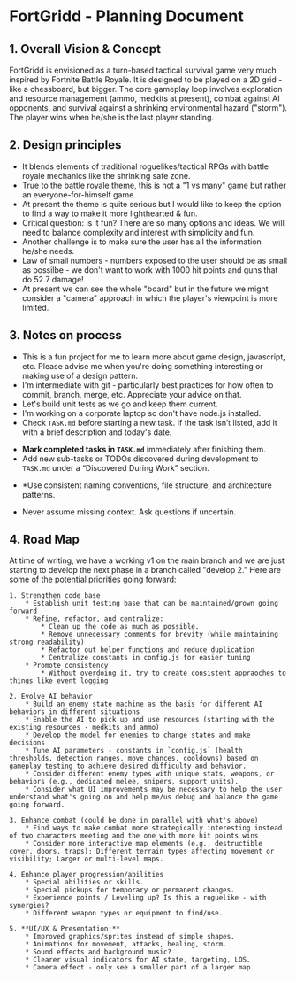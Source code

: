 # FortGridd - Planning Document

## 1. Overall Vision & Concept

FortGridd is envisioned as a turn-based tactical survival game very much inspired by Fortnite Battle Royale. It is designed to be played on a 2D grid - like a chessboard, but bigger. The core gameplay loop involves exploration and resource management (ammo, medkits at present), combat against AI opponents, and survival against a shrinking environmental hazard ("storm"). The player wins when he/she is the last player standing. 

## 2. Design principles

* It blends elements of traditional roguelikes/tactical RPGs with battle royale mechanics like the shrinking safe zone. 
* True to the battle royale theme, this is not a "1 vs many" game but rather an everyone-for-himself game.
* At present the theme is quite serious but I would like to keep the option to find a way to make it more lighthearted & fun. 
* Critical question: is it fun? There are so many options and ideas. We will need to balance complexity and interest with simplicity and fun.
* Another challenge is to make sure the user has all the information he/she needs.
* Law of small numbers - numbers exposed to the user should be as small as possilbe - we don't want to work with 1000 hit points and guns that do 52.7 damage!
* At present we can see the whole "board" but in the future we might consider a "camera" approach in which the player's viewpoint is more limited.

## 3. Notes on process
* This is a fun project for me to learn more about game design, javascript, etc. Please advise me when you're doing something interesting or making use of a design pattern.
* I'm intermediate with git - particularly best practices for how often to commit, branch, merge, etc. Appreciate your advice on that. 
* Let's build unit tests as we go and keep them current.
* I'm working on a corporate laptop so don't have node.js installed.
* Check `TASK.md` before starting a new task. If the task isn’t listed, add it with a brief description and today's date.
- **Mark completed tasks in `TASK.md`** immediately after finishing them.
- Add new sub-tasks or TODOs discovered during development to `TASK.md` under a “Discovered During Work” section.
* *Use consistent naming conventions, file structure, and architecture patterns.
- Never assume missing context. Ask questions if uncertain.


## 4. Road Map

At time of writing, we have a working v1 on the main branch and we are just starting to develop the next phase in a branch called "develop 2." Here are some of the potential priorities going forward:

    1. Strengthen code base
        * Establish unit testing base that can be maintained/grown going forward
        * Refine, refactor, and centralize: 
            * Clean up the code as much as possible. 
            * Remove unnecessary comments for brevity (while maintaining strong readability)
            * Refactor out helper functions and reduce duplication
            * Centralize constants in config.js for easier tuning
        * Promote consistency
            * Without overdoing it, try to create consistent appraoches to things like event logging
        
    2. Evolve AI behavior
        * Build an enemy state machine as the basis for different AI behaviors in different situations
        * Enable the AI to pick up and use resources (starting with the existing resources - medkits and ammo)
        * Develop the model for enemies to change states and make decisions
        * Tune AI parameters - constants in `config.js` (health thresholds, detection ranges, move chances, cooldowns) based on gameplay testing to achieve desired difficulty and behavior.
        * Consider different enemy types with unique stats, weapons, or behaviors (e.g., dedicated melee, snipers, support units).
        * Consider what UI improvements may be necessary to help the user understand what's going on and help me/us debug and balance the game going forward.

    3. Enhance combat (could be done in parallel with what's above)
        * Find ways to make combat more strategically interesting instead of two characters meeting and the one with more hit points wins
        * Consider more interactive map elements (e.g., destructible cover, doors, traps); Different terrain types affecting movement or visibility; Larger or multi-level maps.

    4. Enhance player progression/abilities
        * Special abilities or skills.
        * Special pickups for temporary or permanent changes.
        * Experience points / Leveling up? Is this a roguelike - with synergies? 
        * Different weapon types or equipment to find/use.

    5. **UI/UX & Presentation:**
        * Improved graphics/sprites instead of simple shapes.
        * Animations for movement, attacks, healing, storm.
        * Sound effects and background music?
        * Clearer visual indicators for AI state, targeting, LOS.
        * Camera effect - only see a smaller part of a larger map
